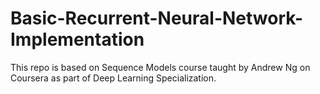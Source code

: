 # Basic-Recurrent-Neural-Network-Implementation
This repo is based on Sequence Models course taught by Andrew Ng on Coursera as part of Deep Learning Specialization.
